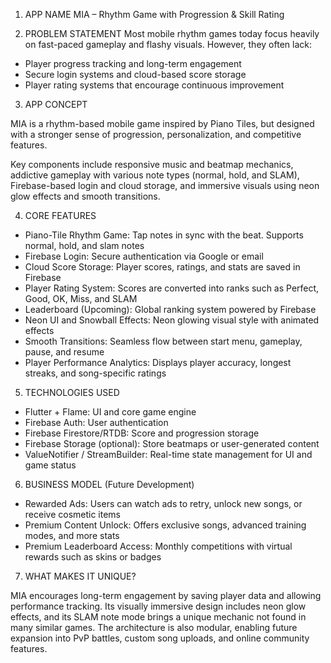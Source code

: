 1. APP NAME
MIA – Rhythm Game with Progression & Skill Rating

2. PROBLEM STATEMENT
Most mobile rhythm games today focus heavily on fast-paced gameplay and flashy visuals. However, they often lack:
- Player progress tracking and long-term engagement
- Secure login systems and cloud-based score storage
- Player rating systems that encourage continuous improvement

3. APP CONCEPT

  MIA is a rhythm-based mobile game inspired by Piano Tiles, but designed with a stronger sense of progression, personalization, and competitive features.

  Key components include responsive music and beatmap mechanics, addictive gameplay with various note types (normal, hold, and SLAM), Firebase-based login and cloud storage, and immersive visuals using neon glow effects and smooth transitions.

4. CORE FEATURES
- Piano-Tile Rhythm Game: Tap notes in sync with the beat. Supports normal, hold, and slam notes
- Firebase Login: Secure authentication via Google or email
- Cloud Score Storage: Player scores, ratings, and stats are saved in Firebase
- Player Rating System: Scores are converted into ranks such as Perfect, Good, OK, Miss, and SLAM
- Leaderboard (Upcoming): Global ranking system powered by Firebase
- Neon UI and Snowball Effects: Neon glowing visual style with animated effects
- Smooth Transitions: Seamless flow between start menu, gameplay, pause, and resume
- Player Performance Analytics: Displays player accuracy, longest streaks, and song-specific ratings

5. TECHNOLOGIES USED
- Flutter + Flame: UI and core game engine
- Firebase Auth: User authentication
- Firebase Firestore/RTDB: Score and progression storage
- Firebase Storage (optional): Store beatmaps or user-generated content
- ValueNotifier / StreamBuilder: Real-time state management for UI and game status

6. BUSINESS MODEL (Future Development)
- Rewarded Ads: Users can watch ads to retry, unlock new songs, or receive cosmetic items
- Premium Content Unlock: Offers exclusive songs, advanced training modes, and more stats
- Premium Leaderboard Access: Monthly competitions with virtual rewards such as skins or badges

7. WHAT MAKES IT UNIQUE?

  MIA encourages long-term engagement by saving player data and allowing performance tracking. Its visually immersive design includes neon glow effects, and its SLAM note mode brings a unique mechanic not found in many similar games. The architecture is also modular, enabling future expansion into PvP battles, custom song uploads, and online community features.
